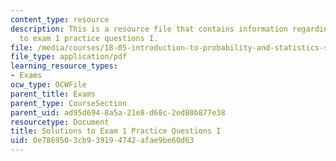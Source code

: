 ```yaml
---
content_type: resource
description: This is a resource file that contains information regarding solutions
  to exam 1 practice questions I.
file: /media/courses/18-05-introduction-to-probability-and-statistics-spring-2014/0e7869503cb939194742afae9be60d63_MIT18_05S14_Prac_Exa1a_Sol.pdf
file_type: application/pdf
learning_resource_types:
- Exams
ocw_type: OCWFile
parent_title: Exams
parent_type: CourseSection
parent_uid: ad95d694-8a5a-21e8-d68c-2ed80b877e38
resourcetype: Document
title: Solutions to Exam 1 Practice Questions I
uid: 0e786950-3cb9-3919-4742-afae9be60d63
---
```

